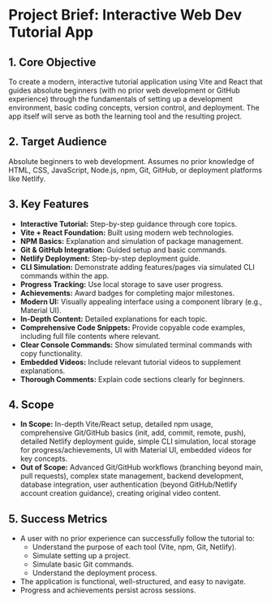 # Project Brief: Interactive Web Dev Tutorial App

## 1. Core Objective

To create a modern, interactive tutorial application using Vite and React that guides absolute beginners (with no prior web development or GitHub experience) through the fundamentals of setting up a development environment, basic coding concepts, version control, and deployment. The app itself will serve as both the learning tool and the resulting project.

## 2. Target Audience

Absolute beginners to web development. Assumes no prior knowledge of HTML, CSS, JavaScript, Node.js, npm, Git, GitHub, or deployment platforms like Netlify.

## 3. Key Features

*   **Interactive Tutorial:** Step-by-step guidance through core topics.
*   **Vite + React Foundation:** Built using modern web technologies.
*   **NPM Basics:** Explanation and simulation of package management.
*   **Git & GitHub Integration:** Guided setup and basic commands.
*   **Netlify Deployment:** Step-by-step deployment guide.
*   **CLI Simulation:** Demonstrate adding features/pages via simulated CLI commands within the app.
*   **Progress Tracking:** Use local storage to save user progress.
*   **Achievements:** Award badges for completing major milestones.
*   **Modern UI:** Visually appealing interface using a component library (e.g., Material UI).
*   **In-Depth Content:** Detailed explanations for each topic.
*   **Comprehensive Code Snippets:** Provide copyable code examples, including full file contents where relevant.
*   **Clear Console Commands:** Show simulated terminal commands with copy functionality.
*   **Embedded Videos:** Include relevant tutorial videos to supplement explanations.
*   **Thorough Comments:** Explain code sections clearly for beginners.

## 4. Scope

*   **In Scope:** In-depth Vite/React setup, detailed npm usage, comprehensive Git/GitHub basics (init, add, commit, remote, push), detailed Netlify deployment guide, simple CLI simulation, local storage for progress/achievements, UI with Material UI, embedded videos for key concepts.
*   **Out of Scope:** Advanced Git/GitHub workflows (branching beyond main, pull requests), complex state management, backend development, database integration, user authentication (beyond GitHub/Netlify account creation guidance), creating original video content.

## 5. Success Metrics

*   A user with no prior experience can successfully follow the tutorial to:
    *   Understand the purpose of each tool (Vite, npm, Git, Netlify).
    *   Simulate setting up a project.
    *   Simulate basic Git commands.
    *   Understand the deployment process.
*   The application is functional, well-structured, and easy to navigate.
*   Progress and achievements persist across sessions.
